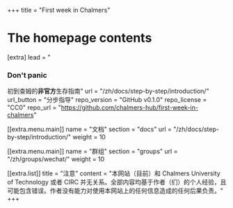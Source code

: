 +++
title = "First week in Chalmers"

# The homepage contents
[extra]
lead = "<h3>Don't panic</h3>初到查姆的<b>非官方</b>生存指南"
url = "/zh/docs/step-by-step/introduction/"
url_button = "分步指导"
repo_version = "GitHub v0.1.0"
repo_license = "CC0"
repo_url = "https://github.com/chalmers-hub/first-week-in-chalmers"

[[extra.menu.main]]
name = "文档"
section = "docs"
url = "/zh/docs/step-by-step/introduction/"
weight = 10

[[extra.menu.main]]
name = "群组"
section = "groups"
url = "/zh/groups/wechat/"
weight = 10

[[extra.list]]
title = "注意"
content = "本网站（目前）和 Chalmers University of Technology 或者 CIRC 并无关系。全部内容均基于作者（们）的个人经验，且可能包含错误。作者没有能力对使用本网站上的任何信息造成的任何后果负责。"
+++
